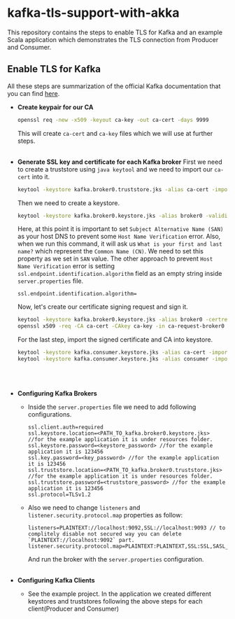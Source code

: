 # kafka-tls-support-with-akka
This repository contains the steps to enable TLS for Kafka and an example Scala application which demonstrates the TLS connection from Producer and Consumer.

## Enable TLS for Kafka
All these steps are summarization of the official Kafka documentation that you can find [here](https://kafka.apache.org/30/documentation.html#security_ssl).

- **Create keypair for our CA**
  ```bash
  openssl req -new -x509 -keyout ca-key -out ca-cert -days 9999
  ```
  This will create `ca-cert` and `ca-key` files which we will use at further steps.
  <br/><br/>

- **Generate SSL key and certificate for each Kafka broker**
 First we need to create a truststore using `java keytool` and we need to import our `ca-cert` into it.
    ```bash
    keytool -keystore kafka.broker0.truststore.jks -alias ca-cert -import -file ca-cert
    ```
  Then we need to create a keystore.
    ```bash
    keytool -keystore kafka.broker0.keystore.jks -alias broker0 -validity 9999 -genkey -keyalg RSA -ext SAN=dns:localhost
    ```
  Here, at this point it is important to set `Subject Alternative Name (SAN)` as your host DNS to prevent some `Host Name Verification` error.
  Also, when we run this command, it will ask us `What is your first and last name?` which represent the `Common Name (CN)`. We need to set this property as we set in `SAN` value.
  The other approach to prevent `Host Name Verification` error is setting `ssl.endpoint.identification.algorithm` field as an empty string inside `server.properties` file.

    ```
    ssl.endpoint.identification.algorithm=
    ```

    Now, let's create our certificate signing request and sign it.
  ```bash
  keytool -keystore kafka.broker0.keystore.jks -alias broker0 -certreq -file ca-request-broker0
  openssl x509 -req -CA ca-cert -CAkey ca-key -in ca-request-broker0 -out ca-signed-broker0 -days 9999 -CAcreateserial
  ```
  For the last step, import the signed certificate and CA into keystore.
    ```bash
    keytool -keystore kafka.consumer.keystore.jks -alias ca-cert -import -file ca-cert
    keytool -keystore kafka.consumer.keystore.jks -alias consumer -import -file ca-signed-consumer
    ```
  <br></br>

- **Configuring Kafka Brokers**
  - Inside the `server.properties` file we need to add following configurations.
    ```
    ssl.client.auth=required
    ssl.keystore.location=<PATH_TO_kafka.broker0.keystore.jks> //for the example application it is under resources folder.
    ssl.keystore.password=<keystore_password> //for the example application it is 123456
    ssl.key.password=<key_password> //for the example application it is 123456
    ssl.truststore.location=<PATH_TO_kafka.broker0.truststore.jks> //for the example application it is under resources folder.
    ssl.truststore.password=<truststore_password> //for the example application it is 123456
    ssl.protocol=TLSv1.2
    ```
  - Also we need to change `listeners` and `listener.security.protocol.map` properties as follow:
    ```
    listeners=PLAINTEXT://localhost:9092,SSL://localhost:9093 // to complitely disable not secured way you can delete `PLAINTEXT://localhost:9092` part.
    listener.security.protocol.map=PLAINTEXT:PLAINTEXT,SSL:SSL,SASL_PLAINTEXT:SASL_PLAINTEXT,SASL_SSL:SASL_SSL
    ```
    
    And run the broker with the `server.properties` configuration.
    <br></br>
  
- **Configuring Kafka Clients** 
  - See the example project. In the application we created different keystores and truststores following the above steps for each client(Producer and Consumer)